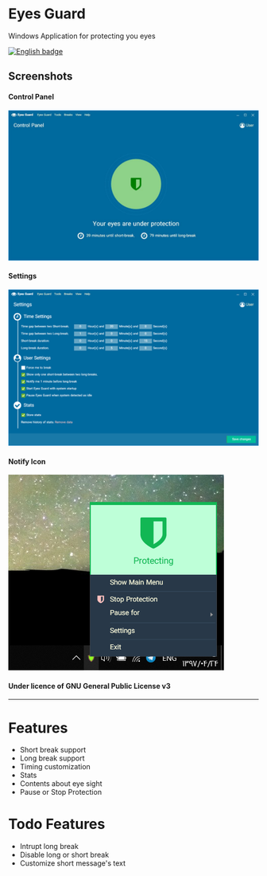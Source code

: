 Eyes Guard
===
Windows Application for protecting you eyes

<a href='//www.microsoft.com/store/apps/9PHW0XFKZD7J?ocid=badge'><img width="250" src='https://assets.windowsphone.com/85864462-9c82-451e-9355-a3d5f874397a/English_get-it-from-MS_InvariantCulture_Default.png' alt='English badge'/></a>

## Screenshots
#### Control Panel
![Eyes Guard](Photos/Store/main.JPG)
#### Settings
![Eyes Guard Settings](Photos/Store/Settings.PNG)
#### Notify Icon
![Eyes Guard NotifyIcon](Photos/Store/ContextMenu.png)

#### Under licence of GNU General Public License v3

---

# Features

- Short break support
- Long break support
- Timing customization
- Stats
- Contents about eye sight
- Pause or Stop Protection


# Todo Features
- Intrupt long break
- Disable long or short break
- Customize short message's text


